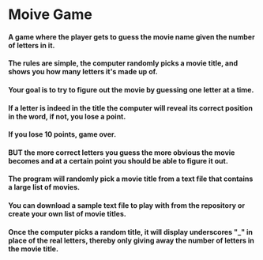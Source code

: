 # Moive Game
#### A game where the player gets to guess the movie name given the number of letters in it. 
#### The rules are simple, the computer randomly picks a movie title, and shows you how many letters it's made up of. 
#### Your goal is to try to figure out the movie by guessing one letter at a time. 
#### If a letter is indeed in the title the computer will reveal its correct position in the word, if not, you lose a point. 
#### If you lose 10 points, game over. 
#### BUT the more correct letters you guess the more obvious the movie becomes and at a certain point you should be able to figure it out. 
#### The program will randomly pick a movie title from a text file that contains a large list of movies. 
#### You can download a sample text file to play with from the repository or create your own list of movie titles. 
#### Once the computer picks a random title, it will display underscores "_" in place of the real letters, thereby only giving away the number of letters in the movie title.
